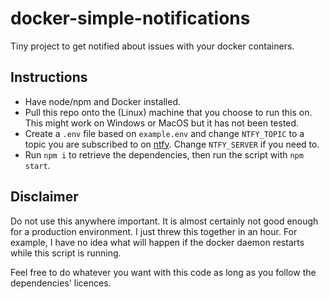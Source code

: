# docker-simple-notifications
Tiny project to get notified about issues with your docker containers. 

## Instructions
- Have node/npm and Docker installed.
- Pull this repo onto the (Linux) machine that you choose to run this on. This might work on Windows or MacOS but it has not been tested.
- Create a `.env` file based on `example.env` and change `NTFY_TOPIC` to a topic you are subscribed to on [ntfy](https://ntfy.sh/). Change `NTFY_SERVER` if you need to.
- Run `npm i` to retrieve the dependencies, then run the script with `npm start`.

## Disclaimer
Do not use this anywhere important. It is almost certainly not good enough for a production environment. I just threw this together in an hour. For example, I have no idea what will happen if the docker daemon restarts while this script is running.

Feel free to do whatever you want with this code as long as you follow the dependencies' licences.